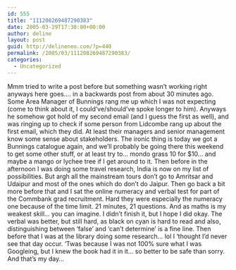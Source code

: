 ```yaml
---
id: 555
title: "111208269487290383"
date: 2005-03-29T17:38:00+00:00
author: deline
layout: post
guid: http://delineneo.com/?p=440
permalink: /2005/03/111208269487290383/
categories:
  - Uncategorized
---
```

Mmm tried to write a post before but something wasn&#8217;t working right anyways here goes&#8230;. in a backwards post from about 30 minutes ago. Some Area Manager of Bunnings rang me up which I was not expecting (come to think about it, I could&#8217;ve/should&#8217;ve spoke longer to him). Anyways he somehow got hold of my second email (and I guess the first as well), and was ringing up to check if some person from Lidcombe rang up about the first email, which they did. At least their managers and senior management know some sense about stakeholders. The ironic thing is today we got a Bunnings catalogue again, and we&#8217;ll probably be going there this weekend to get some other stuff, or at least try to&#8230; mondo grass 10 for $10&#8230; and maybe a mango or lychee tree if I get around to it. Then before in the afternoon I was doing some travel research, India is now on my list of possibilities. But argh all the mainstream tours don&#8217;t go to Amritsar and Udaipur and most of the ones which do don&#8217;t do Jaipur. Then go back a bit more before that and I sat the online numeracy and verbal test for part of the Commbank grad recruitment. Hard they were especially the numeracy one because of the time limit. 21 minutes, 21 questions. And as maths is my weakest skill&#8230; you can imagine. I didn&#8217;t finish it, but I hope I did okay. The verbal was better, but still hard, as black on cyan is hard to read and also, distinguishing between &#8216;false&#8217; and &#8216;can&#8217;t determine&#8217; is a fine line. Then before that I was at the library doing some research&#8230; lol I &#8216;thought I&#8217;d never see that day occur. &#8216;Twas because I was not 100% sure what I was Googleing, but I knew the book had it in it&#8230; so better to be safe than sorry. And that&#8217;s my day&#8230;